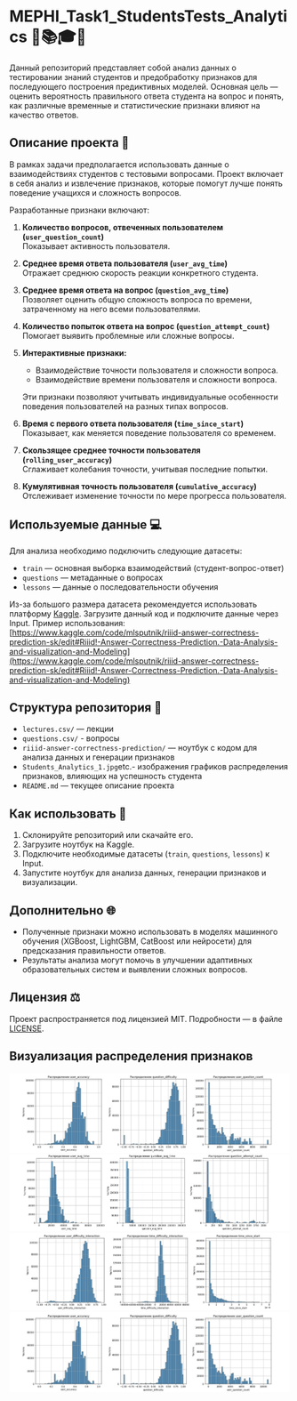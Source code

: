 # MEPHI_Task1_StudentsTests_Analytics 🚀📚🎓🌟

Данный репозиторий представляет собой анализ данных о тестировании знаний студентов и предобработку признаков для последующего построения предиктивных моделей. Основная цель — оценить вероятность правильного ответа студента на вопрос и понять, как различные временные и статистические признаки влияют на качество ответов.

## Описание проекта 📖

В рамках задачи предполагается использовать данные о взаимодействиях студентов с тестовыми вопросами. Проект включает в себя анализ и извлечение признаков, которые помогут лучше понять поведение учащихся и сложность вопросов.

Разработанные признаки включают:

1. **Количество вопросов, отвеченных пользователем (`user_question_count`)**  
   Показывает активность пользователя.

2. **Среднее время ответа пользователя (`user_avg_time`)**  
   Отражает среднюю скорость реакции конкретного студента.

3. **Среднее время ответа на вопрос (`question_avg_time`)**  
   Позволяет оценить общую сложность вопроса по времени, затраченному на него всеми пользователями.

4. **Количество попыток ответа на вопрос (`question_attempt_count`)**  
   Помогает выявить проблемные или сложные вопросы.

5. **Интерактивные признаки:**  
   - Взаимодействие точности пользователя и сложности вопроса.  
   - Взаимодействие времени пользователя и сложности вопроса.

   Эти признаки позволяют учитывать индивидуальные особенности поведения пользователей на разных типах вопросов.

6. **Время с первого ответа пользователя (`time_since_start`)**  
   Показывает, как меняется поведение пользователя со временем.

7. **Скользящее среднее точности пользователя (`rolling_user_accuracy`)**  
   Сглаживает колебания точности, учитывая последние попытки.

8. **Кумулятивная точность пользователя (`cumulative_accuracy`)**  
   Отслеживает изменение точности по мере прогресса пользователя.

## Используемые данные 💻

Для анализа необходимо подключить следующие датасеты:  
- `train` — основная выборка взаимодействий (студент-вопрос-ответ)  
- `questions` — метаданные о вопросах  
- `lessons` — данные о последовательности обучения

Из-за большого размера датасета рекомендуется использовать платформу [Kaggle](https://www.kaggle.com/). Загрузите данный код и подключите данные через Input. Пример использования:  
[https://www.kaggle.com/code/mlsputnik/riiid-answer-correctness-prediction-sk/edit#Riiid!-Answer-Correctness-Prediction.-Data-Analysis-and-visualization-and-Modeling](https://www.kaggle.com/code/mlsputnik/riiid-answer-correctness-prediction-sk/edit#Riiid!-Answer-Correctness-Prediction.-Data-Analysis-and-visualization-and-Modeling)

## Структура репозитория 📂

- `lectures.csv/` — лекции
- `questions.csv/` - вопросы
- `riiid-answer-correctness-prediction/` — ноутбук с кодом для анализа данных и генерации признаков
- `Students_Analytics_1.jpg`etc.- изображения графиков распределения признаков, влияющих на успешность студента
- `README.md` — текущее описание проекта

## Как использовать 🤔

1. Склонируйте репозиторий или скачайте его.
2. Загрузите ноутбук на Kaggle.
3. Подключите необходимые датасеты (`train`, `questions`, `lessons`) к Input.
4. Запустите ноутбук для анализа данных, генерации признаков и визуализации.

## Дополнительно 🌐

- Полученные признаки можно использовать в моделях машинного обучения (XGBoost, LightGBM, CatBoost или нейросети) для предсказания правильности ответов.
- Результаты анализа могут помочь в улучшении адаптивных образовательных систем и выявлении сложных вопросов.

## Лицензия ⚖️

Проект распространяется под лицензией MIT. Подробности — в файле [LICENSE](./LICENSE).


## Визуализация распределения признаков

![Распределение user_accuracy question_difficulty user_question_count](Students_Analytics_1.jpg)
![Распределение user_avg_time_avg_time question_attempt_count](Students_Analytics_2.jpg)
![Распределение difficulty interaction time_difficulty_interaction time_since_start](Students_Analytics_3.jpg)
![Распределение rolling_user_accuracy cummulative_accuracy](Students_Analytics_1.jpg)



